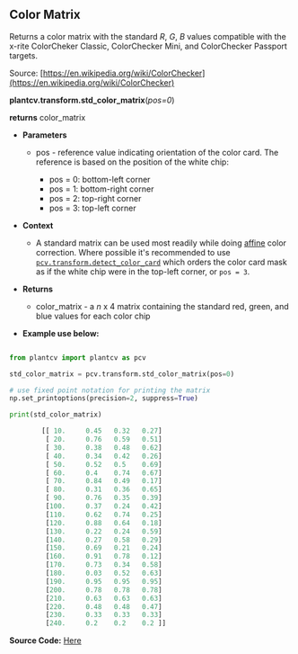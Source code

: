 ## Color Matrix

Returns a color matrix with the standard *R*, *G*, *B* values compatible with the x-rite ColorCheker Classic,
ColorChecker Mini, and ColorChecker Passport targets.

Source: [https://en.wikipedia.org/wiki/ColorChecker](https://en.wikipedia.org/wiki/ColorChecker)

**plantcv.transform.std_color_matrix**(*pos=0*)

**returns** color_matrix

- **Parameters**
    - pos - reference value indicating orientation of the color card. The reference
    is based on the position of the white chip:

        - pos = 0: bottom-left corner  
        - pos = 1: bottom-right corner
        - pos = 2: top-right corner
        - pos = 3: top-left corner

- **Context**
    - A standard matrix can be used most readily while doing [affine](transform_affine_color_correction.md) color correction. 
    Where possible it's recommended to use [`pcv.transform.detect_color_card`](transform_detect_color_card.md) which orders the color card mask as if the white chip were in the top-left corner, or `pos = 3`. 

- **Returns**
    - color_matrix - a *n* x 4 matrix containing the standard red, green, and blue
    values for each color chip

- **Example use below:**

```python

from plantcv import plantcv as pcv

std_color_matrix = pcv.transform.std_color_matrix(pos=0)

# use fixed point notation for printing the matrix
np.set_printoptions(precision=2, suppress=True)

print(std_color_matrix)

        [[ 10.     0.45   0.32   0.27]
         [ 20.     0.76   0.59   0.51]
         [ 30.     0.38   0.48   0.62]
         [ 40.     0.34   0.42   0.26]
         [ 50.     0.52   0.5    0.69]
         [ 60.     0.4    0.74   0.67]
         [ 70.     0.84   0.49   0.17]
         [ 80.     0.31   0.36   0.65]
         [ 90.     0.76   0.35   0.39]
         [100.     0.37   0.24   0.42]
         [110.     0.62   0.74   0.25]
         [120.     0.88   0.64   0.18]
         [130.     0.22   0.24   0.59]
         [140.     0.27   0.58   0.29]
         [150.     0.69   0.21   0.24]
         [160.     0.91   0.78   0.12]
         [170.     0.73   0.34   0.58]
         [180.     0.03   0.52   0.63]
         [190.     0.95   0.95   0.95]
         [200.     0.78   0.78   0.78]
         [210.     0.63   0.63   0.63]
         [220.     0.48   0.48   0.47]
         [230.     0.33   0.33   0.33]
         [240.     0.2    0.2    0.2 ]]

```
**Source Code:** [Here](https://github.com/danforthcenter/plantcv/blob/master/plantcv/plantcv/transform/color_correction.py)

